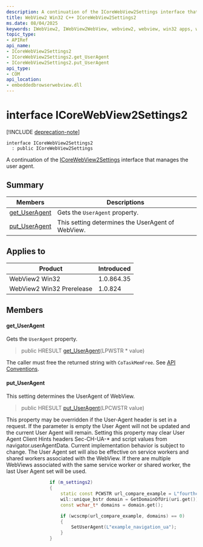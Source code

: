 ```yaml
---
description: A continuation of the ICoreWebView2Settings interface that manages the user agent.
title: WebView2 Win32 C++ ICoreWebView2Settings2
ms.date: 08/04/2025
keywords: IWebView2, IWebView2WebView, webview2, webview, win32 apps, win32, edge, ICoreWebView2, ICoreWebView2Controller, browser control, edge html, ICoreWebView2Settings2
topic_type: 
- APIRef
api_name:
- ICoreWebView2Settings2
- ICoreWebView2Settings2.get_UserAgent
- ICoreWebView2Settings2.put_UserAgent
api_type:
- COM
api_location:
- embeddedbrowserwebview.dll
---
```


# interface ICoreWebView2Settings2

[!INCLUDE [deprecation-note](../includes/deprecation-note.md)]

```
interface ICoreWebView2Settings2
  : public ICoreWebView2Settings
```

A continuation of the [ICoreWebView2Settings](icorewebview2settings.md#icorewebview2settings) interface that manages the user agent.

## Summary

 Members                        | Descriptions
--------------------------------|---------------------------------------------
[get_UserAgent](#get_useragent) | Gets the `UserAgent` property.
[put_UserAgent](#put_useragent) | This setting determines the UserAgent of WebView.

## Applies to

Product                         | Introduced
--------------------------------|---------------------------------------------
WebView2 Win32            |    1.0.864.35
WebView2 Win32 Prerelease |    1.0.824

## Members

#### get_UserAgent

Gets the `UserAgent` property.

> public HRESULT [get_UserAgent](#get_useragent)(LPWSTR * value)

The caller must free the returned string with `CoTaskMemFree`. See [API Conventions](/microsoft-edge/webview2/concepts/win32-api-conventions#strings).

#### put_UserAgent

This setting determines the UserAgent of WebView.

> public HRESULT [put_UserAgent](#put_useragent)(LPCWSTR value)

This property may be overridden if the User-Agent header is set in a request. If the parameter is empty the User Agent will not be updated and the current User Agent will remain. Setting this property may clear User Agent Client Hints headers Sec-CH-UA-* and script values from navigator.userAgentData. Current implementation behavior is subject to change. The User Agent set will also be effective on service workers and shared workers associated with the WebView. If there are multiple WebViews associated with the same service worker or shared worker, the last User Agent set will be used.

```cpp
                if (m_settings2)
                {
                    static const PCWSTR url_compare_example = L"fourthcoffee.com";
                    wil::unique_bstr domain = GetDomainOfUri(uri.get());
                    const wchar_t* domains = domain.get();

                    if (wcscmp(url_compare_example, domains) == 0)
                    {
                        SetUserAgent(L"example_navigation_ua");
                    }
                }
```

